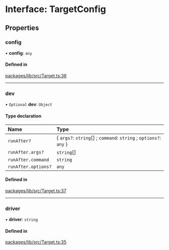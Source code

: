 # Interface: TargetConfig

## Properties

### config

• **config**: `any`

#### Defined in

[packages/lib/src/Target.ts:36](https://github.com/Knaackee/hotmig/blob/1ea8218/packages/lib/src/Target.ts#L36)

___

### dev

• `Optional` **dev**: `Object`

#### Type declaration

| Name | Type |
| :------ | :------ |
| `runAfter?` | { `args?`: `string`[] ; `command`: `string` ; `options?`: `any`  } |
| `runAfter.args?` | `string`[] |
| `runAfter.command` | `string` |
| `runAfter.options?` | `any` |

#### Defined in

[packages/lib/src/Target.ts:37](https://github.com/Knaackee/hotmig/blob/1ea8218/packages/lib/src/Target.ts#L37)

___

### driver

• **driver**: `string`

#### Defined in

[packages/lib/src/Target.ts:35](https://github.com/Knaackee/hotmig/blob/1ea8218/packages/lib/src/Target.ts#L35)
